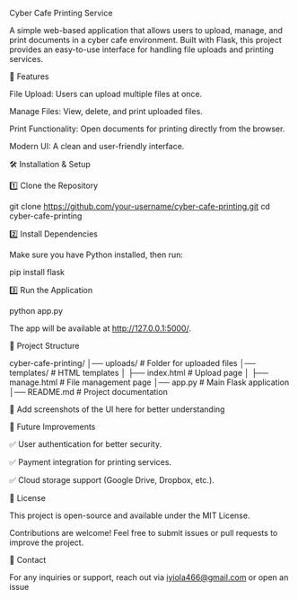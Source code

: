 Cyber Cafe Printing Service

A simple web-based application that allows users to upload, manage, and print documents in a cyber cafe environment. Built with Flask, this project provides an easy-to-use interface for handling file uploads and printing services.

🚀 Features

File Upload: Users can upload multiple files at once.

Manage Files: View, delete, and print uploaded files.

Print Functionality: Open documents for printing directly from the browser.

Modern UI: A clean and user-friendly interface.

🛠️ Installation & Setup

1️⃣ Clone the Repository

git clone https://github.com/your-username/cyber-cafe-printing.git
cd cyber-cafe-printing

2️⃣ Install Dependencies

Make sure you have Python installed, then run:

pip install flask

3️⃣ Run the Application

python app.py

The app will be available at http://127.0.0.1:5000/.

📁 Project Structure

cyber-cafe-printing/
│── uploads/             # Folder for uploaded files
│── templates/           # HTML templates
│   ├── index.html       # Upload page
│   ├── manage.html      # File management page
│── app.py               # Main Flask application
│── README.md            # Project documentation



📌 Add screenshots of the UI here for better understanding

📌 Future Improvements

✅ User authentication for better security.

✅ Payment integration for printing services.

✅ Cloud storage support (Google Drive, Dropbox, etc.).

📜 License

This project is open-source and available under the MIT License.


Contributions are welcome! Feel free to submit issues or pull requests to improve the project.

📩 Contact

For any inquiries or support, reach out via iyiola466@gmail.com or open an issue 
